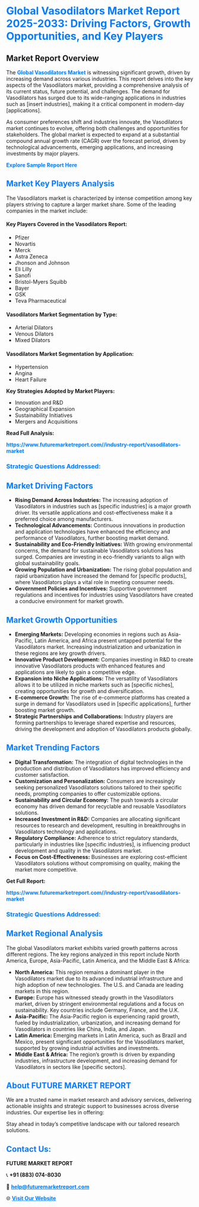 <h1 style="color: #007BFF;">Global Vasodilators Market Report 2025-2033: Driving Factors, Growth Opportunities, and Key Players</h1>

<section id="overview">
<h2>Market Report Overview</h2>
<p>The <a href="https://www.futuremarketreport.com//industry-report/vasodilators-market" style="color: #007BFF; text-decoration: none;"><strong>Global Vasodilators Market</strong></a> is witnessing significant growth, driven by increasing demand across various industries. This report delves into the key aspects of the Vasodilators market, providing a comprehensive analysis of its current status, future potential, and challenges. The demand for Vasodilators has surged due to its wide-ranging applications in industries such as [insert industries], making it a critical component in modern-day [applications].</p>
<p>As consumer preferences shift and industries innovate, the Vasodilators market continues to evolve, offering both challenges and opportunities for stakeholders. The global market is expected to expand at a substantial compound annual growth rate (CAGR) over the forecast period, driven by technological advancements, emerging applications, and increasing investments by major players.</p>
</section>

<section id="overview">
<p><a href="https://www.futuremarketreport.com//request-sample/reportId=50097" style="color: #007BFF; text-decoration: none;"><strong>Explore Sample Report Here</strong></a></p>
</section>

<section id="key-players">
<h2 style="color: #007BFF;">Market Key Players Analysis</h2>
<p>The Vasodilators market is characterized by intense competition among key players striving to capture a larger market share. Some of the leading companies in the market include:</p>
<h4>Key Players Covered in the Vasodilators Report:</h4>
<ul><li>Pfizer</li><li>Novartis</li><li>Merck</li><li>Astra Zeneca</li><li>Jhonson and Johnson</li><li>Eli Lilly</li><li>Sanofi</li><li>Bristol-Myers Squibb</li><li>Bayer</li><li>GSK</li><li>Teva Pharmaceutical</li></ul>
<h4>Vasodilators Market Segmentation by Type:</h4>
<ul><li>Arterial Dilators</li><li>Venous Dilators</li><li>Mixed Dilators</li></ul>

<h4>Vasodilators Market Segmentation by Application:</h4>
<ul><li>Hypertension</li><li>Angina</li><li>Heart Failure</li></ul>
<p><strong>Key Strategies Adopted by Market Players:</strong></p>
<ul>
<li>Innovation and R&D</li>
<li>Geographical Expansion</li>
<li>Sustainability Initiatives</li>
<li>Mergers and Acquisitions</li>
</ul>
</section>

<section>
<p><strong>Read Full Analysis: </strong></p><a href="https://www.futuremarketreport.com//industry-report/vasodilators-market" style="color: #007BFF; text-decoration: none;"><strong>https://www.futuremarketreport.com//industry-report/vasodilators-market</strong></a>
<h3 style="color: #007BFF;">Strategic Questions Addressed:</h3>
</section>

<section id="driving-factors">
<h2 style="color: #007BFF;">Market Driving Factors</h2>
<ul>
<li><strong>Rising Demand Across Industries:</strong> The increasing adoption of Vasodilators in industries such as [specific industries] is a major growth driver. Its versatile applications and cost-effectiveness make it a preferred choice among manufacturers.</li>
<li><strong>Technological Advancements:</strong> Continuous innovations in production and application technologies have enhanced the efficiency and performance of Vasodilators, further boosting market demand.</li>
<li><strong>Sustainability and Eco-Friendly Initiatives:</strong> With growing environmental concerns, the demand for sustainable Vasodilators solutions has surged. Companies are investing in eco-friendly variants to align with global sustainability goals.</li>
<li><strong>Growing Population and Urbanization:</strong> The rising global population and rapid urbanization have increased the demand for [specific products], where Vasodilators plays a vital role in meeting consumer needs.</li>
<li><strong>Government Policies and Incentives:</strong> Supportive government regulations and incentives for industries using Vasodilators have created a conducive environment for market growth.</li>
</ul>
</section>

<section id="growth-opportunities">
<h2 style="color: #007BFF;">Market Growth Opportunities</h2>
<ul>
<li><strong>Emerging Markets:</strong> Developing economies in regions such as Asia-Pacific, Latin America, and Africa present untapped potential for the Vasodilators market. Increasing industrialization and urbanization in these regions are key growth drivers.</li>
<li><strong>Innovative Product Development:</strong> Companies investing in R&D to create innovative Vasodilators products with enhanced features and applications are likely to gain a competitive edge.</li>
<li><strong>Expansion into Niche Applications:</strong> The versatility of Vasodilators allows it to be utilized in niche markets such as [specific niches], creating opportunities for growth and diversification.</li>
<li><strong>E-commerce Growth:</strong> The rise of e-commerce platforms has created a surge in demand for Vasodilators used in [specific applications], further boosting market growth.</li>
<li><strong>Strategic Partnerships and Collaborations:</strong> Industry players are forming partnerships to leverage shared expertise and resources, driving the development and adoption of Vasodilators products globally.</li>
</ul>
</section>

<section id="trending-factors">
<h2 style="color: #007BFF;">Market Trending Factors</h2>
<ul>
<li><strong>Digital Transformation:</strong> The integration of digital technologies in the production and distribution of Vasodilators has improved efficiency and customer satisfaction.</li>
<li><strong>Customization and Personalization:</strong> Consumers are increasingly seeking personalized Vasodilators solutions tailored to their specific needs, prompting companies to offer customizable options.</li>
<li><strong>Sustainability and Circular Economy:</strong> The push towards a circular economy has driven demand for recyclable and reusable Vasodilators solutions.</li>
<li><strong>Increased Investment in R&D:</strong> Companies are allocating significant resources to research and development, resulting in breakthroughs in Vasodilators technology and applications.</li>
<li><strong>Regulatory Compliance:</strong> Adherence to strict regulatory standards, particularly in industries like [specific industries], is influencing product development and quality in the Vasodilators market.</li>
<li><strong>Focus on Cost-Effectiveness:</strong> Businesses are exploring cost-efficient Vasodilators solutions without compromising on quality, making the market more competitive.</li>
</ul>
</section>

<section>
<p><strong>Get Full Report: </strong></p><a href="https://www.futuremarketreport.com//industry-report/vasodilators-market" style="color: #007BFF; text-decoration: none;"><strong>https://www.futuremarketreport.com//industry-report/vasodilators-market</strong></a>
<h3 style="color: #007BFF;">Strategic Questions Addressed:</h3>
</section>


<section id="regional-analysis">
<h2 style="color: #007BFF;">Market Regional Analysis</h2>
<p>The global Vasodilators market exhibits varied growth patterns across different regions. The key regions analyzed in this report include North America, Europe, Asia-Pacific, Latin America, and the Middle East & Africa:</p>
<ul>
<li><strong>North America:</strong> This region remains a dominant player in the Vasodilators market due to its advanced industrial infrastructure and high adoption of new technologies. The U.S. and Canada are leading markets in this region.</li>
<li><strong>Europe:</strong> Europe has witnessed steady growth in the Vasodilators market, driven by stringent environmental regulations and a focus on sustainability. Key countries include Germany, France, and the U.K.</li>
<li><strong>Asia-Pacific:</strong> The Asia-Pacific region is experiencing rapid growth, fueled by industrialization, urbanization, and increasing demand for Vasodilators in countries like China, India, and Japan.</li>
<li><strong>Latin America:</strong> Emerging markets in Latin America, such as Brazil and Mexico, present significant opportunities for the Vasodilators market, supported by growing industrial activities and investments.</li>
<li><strong>Middle East & Africa:</strong> The region’s growth is driven by expanding industries, infrastructure development, and increasing demand for Vasodilators in sectors like [specific sectors].</li>
</ul>
</section>

<footer>
<h2 style="color: #007BFF;">About FUTURE MARKET REPORT</h2>
<p>We are a trusted name in market research and advisory services, delivering actionable insights and strategic support to businesses across diverse industries. Our expertise lies in offering:</p>

<p>Stay ahead in today’s competitive landscape with our tailored research solutions.</p>

<h2 style="color: #007BFF;">Contact Us:</h2>
<p><strong>FUTURE MARKET REPORT</strong></p>
<p>📞 <strong>+91 (883) 074-8030</strong></p>
<p>📧 <strong><a href="mailto:help@futuremarketreport.com" style="color: #007BFF;">help@futuremarketreport.com</a></strong></p>
<p>🌐 <strong><a href="https://www.futuremarketreport.com/" style="color: #007BFF;">Visit Our Website</a></strong></p>
</footer>